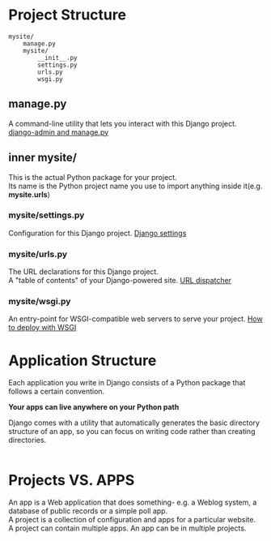 # Project Structure
```
mysite/
    manage.py
    mysite/
        __init__.py
        settings.py
        urls.py
        wsgi.py
```

## __manage.py__
A command-line utility that lets you interact with this Django project.
[django-admin and manage.py](https://docs.djangoproject.com/en/2.0/ref/django-admin/)

## __inner mysite/__
This is the actual Python package for your project.  
Its name is the Python project name you use to import anything inside it(e.g. __mysite.urls__)

### __mysite/settings.py__
Configuration for this Django project. [Django settings](https://docs.djangoproject.com/en/2.0/topics/settings/)

### __mysite/urls.py__
The URL declarations for this Django project.  
A "table of contents" of your Django-powered site.
[URL dispatcher](https://docs.djangoproject.com/en/2.0/topics/http/urls/)

### __mysite/wsgi.py__
An entry-point for WSGI-compatible web servers to serve your project.
[How to deploy with WSGI](https://docs.djangoproject.com/en/2.0/howto/deployment/wsgi/)


# Application Structure
Each application you write in Django consists of a Python package that follows a certain convention.

__Your apps can live anywhere on your Python path__

Django comes with a utility that automatically generates the basic directory structure of an app, so you can focus on writing code rather than creating directories.
```

```


# Projects VS. APPS

An app is a Web application that does something- e.g. a Weblog system, a database of public records or a simple poll app.  
A project is a collection of configuration and apps for a particular website.  
A project can contain multiple apps. An app can be in multiple projects.

